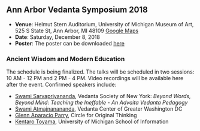 ## Ann Arbor Vedanta Symposium 2018

* **Venue**: Helmut Stern Auditorium, University of Michigan Museum of Art, 525 S State St, Ann Arbor, MI 48109 [Google Maps](https://goo.gl/maps/V5kMxjVzjkn)
* **Date**: Saturday, December 8, 2018
* **Poster**: The poster can be downloaded [here](2018_files/A2VS2018.jpg)

### Ancient Wisdom and Modern Education

The schedule is being finalized. The talks will be scheduled in two sessions: 10 AM - 12 PM and 2 PM - 4 PM. Video recordings will be available here after the event. Confirmed speakers include:

- [Swami Sarvapriyananda](http://www.vedantany.org/resident-swamis/), Vedanta Society of New York: _Beyond Words, Beyond Mind: Teaching the Ineffable - An Advaita Vedanta Pedagogy_
- [Swami Atmajnanananda](http://vedantanc.org/swami-atmajnanananda), Vedanta Center of Greater Washington DC
- [Glenn Aparacio Parry](https://originalthinking.us/glenn-aparicio-parry/), Circle for Original Thinking
- [Kentaro Toyama](http://www.kentarotoyama.org/), University of Michigan School of Information
